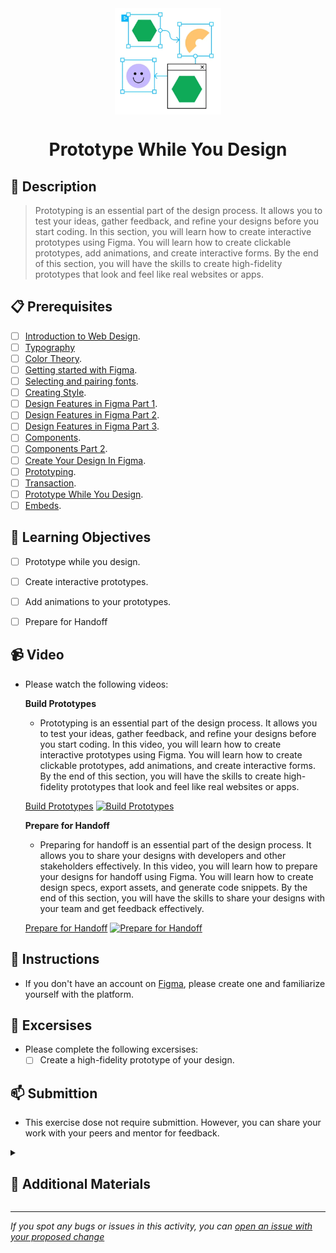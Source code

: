 <div align="center">
    <img src="../images/prototyping.webp" alt="Logo" height="170" align="center">
    <h1 align="center">Prototype While You Design</h1>
</div>

## 📝 Description
> Prototyping is an essential part of the design process. It allows you to test your ideas, gather feedback, and refine your designs before you start coding. In this section, you will learn how to create interactive prototypes using Figma. You will learn how to create clickable prototypes, add animations, and create interactive forms. By the end of this section, you will have the skills to create high-fidelity prototypes that look and feel like real websites or apps.

## 📋 Prerequisites
- [ ] [Introduction to Web Design](./web-design/01_web-design-concepts.md).
- [ ] [Typography](./02_typography.md)
- [ ] [Color Theory](./web-design/04_color_theory.md).
- [ ] [Getting started with Figma](./web-design/03_getting_started_with_Figma.md).
- [ ] [Selecting and pairing fonts](./web-design/05_fonts_and_colors.md).
- [ ] [Creating Style](./web-design/06_Figma_styling.md).
- [ ] [Design Features in Figma Part 1](./web-design/08_design_features_in_figma_part_1.md).
- [ ] [Design Features in Figma Part 2](./web-design/09_design_features_in_figma_part_2.md).
- [ ] [Design Features in Figma Part 3](./web-design/10_design_features_in_figma_part_3.md).
- [ ] [Components](./web-design/12_Create_Your_Design_In_Figma_part_1.md).
- [ ] [Components Part 2](./web-design/13_Create_Your_Design_In_Figma_part_2.md).
- [ ] [Create Your Design In Figma](./web-design/15_Create_Your_Design_In_Figma_part_3.md).
- [ ] [Prototyping](./web-design/16_prototyping_part_1.md).
- [ ] [Transaction](./web-design/17_prototyping_part_2.md).
- [ ] [Prototype While You Design](./web-design/19_prototyping_part_3.md).
- [ ] [Embeds](./web-design/20_embeds.md).

## 🎯 Learning Objectives
- [ ] Prototype while you design.
- [ ] Create interactive prototypes.    
- [ ] Add animations to your prototypes.
- [ ] Prepare for Handoff 


## 📹 Video

- Please watch the following videos:
   <br>

    **Build Prototypes**
    - Prototyping is an essential part of the design process. It allows you to test your ideas, gather feedback, and refine your designs before you start coding. In this video, you will learn how to create interactive prototypes using Figma. You will learn how to create clickable prototypes, add animations, and create interactive forms. By the end of this section, you will have the skills to create high-fidelity prototypes that look and feel like real websites or apps.

    <a href="https://www.youtube.com/watch?v=lTIeZ2ahEkQ&list=PLXDU_eVOJTx7QHLShNqIXL1Cgbxj7HlN4&index=4" target="_blank">Build Prototypes</a>
    [![Build Prototypes](https://img.youtube.com/vi/lTIeZ2ahEkQ/0.jpg)](https://www.youtube.com/watch?v=lTIeZ2ahEkQ&list=PLXDU_eVOJTx7QHLShNqIXL1Cgbxj7HlN4&index=4)
    <br>

    **Prepare for Handoff**
    - Preparing for handoff is an essential part of the design process. It allows you to share your designs with developers and other stakeholders effectively. In this video, you will learn how to prepare your designs for handoff using Figma. You will learn how to create design specs, export assets, and generate code snippets. By the end of this section, you will have the skills to share your designs with your team and get feedback effectively.

    <a href="https://www.youtube.com/watch?v=EQ_FL6u8EyM&list=PLXDU_eVOJTx7QHLShNqIXL1Cgbxj7HlN4&index=5" target="_blank">Prepare for Handoff</a>
    [![Prepare for Handoff](https://img.youtube.com/vi/EQ_FL6u8EyM/0.jpg)](https://www.youtube.com/watch?v=EQ_FL6u8EyM&list=PLXDU_eVOJTx7QHLShNqIXL1Cgbxj7HlN4&index=5)


## 🔧 Instructions
- If you don't have an account on [Figma](https://www.figma.com/), please create one and familiarize yourself with the platform.
## 🚀 Excersises
- Please complete the following excersises:
    - [ ] Create a high-fidelity prototype of your design.

## 📫 Submittion
- This exercise dose not require submittion. However, you can share your work with your peers and mentor for feedback.

<details>
    <summary>
        <h2>📌 Additional Materials</h2>
    </summary>
    <hr style="height:1px;border-width:0;color:gray;background-color:dark">
    <i>
        These are all optional, but if you're interested in exploring this topic further, here are some resources to help you.
    </i>

<br>
    <ul>
    <li><a href="https://www.youtube.com/watch?v=Vx8jyVTazew" target="_blank">How to Put Prototype Video in Device Mockup</a></li>
    </ul>
</details>

------

_If you spot any bugs or issues in this activity, you can [open an issue with your proposed change](https://github.com/Kick-StartDev/web-development-basic-curriculum/issues/new)_